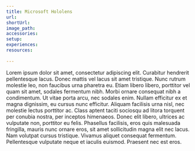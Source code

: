 ```yaml
---
title: Microsoft Hololens
url: 	
shortUrl:	
image_path:	
accessories:
setup:
experiences:
resources:
 
---
```


Lorem ipsum dolor sit amet, consectetur adipiscing elit. Curabitur hendrerit pellentesque lacus. Donec mattis vel lacus sit amet tristique. Nunc rutrum molestie leo, non faucibus urna pharetra eu. Etiam libero libero, porttitor vel quam sit amet, sodales fermentum nibh. Morbi ornare consequat nibh a condimentum. Ut vitae porta arcu, nec sodales enim. Nullam efficitur ex et magna dignissim, eu cursus nunc efficitur. Aliquam facilisis urna nisl, nec molestie lectus porttitor ac. Class aptent taciti sociosqu ad litora torquent per conubia nostra, per inceptos himenaeos. Donec elit libero, ultrices ac vulputate non, porttitor eu felis. Phasellus facilisis, eros quis malesuada fringilla, mauris nunc ornare eros, sit amet sollicitudin magna elit nec lacus. Nam volutpat cursus tristique. Vivamus aliquet consequat fermentum. Pellentesque vulputate neque et iaculis euismod. Praesent nec est eros.
